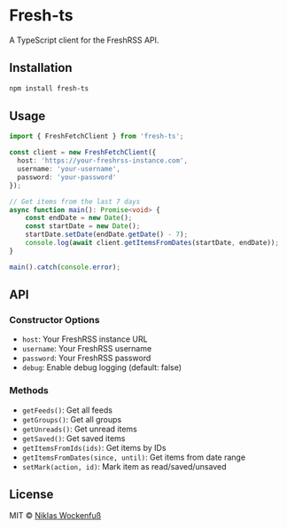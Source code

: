 # Fresh-ts

A TypeScript client for the FreshRSS API.

## Installation

```bash
npm install fresh-ts
```

## Usage

```typescript
import { FreshFetchClient } from 'fresh-ts';

const client = new FreshFetchClient({
  host: 'https://your-freshrss-instance.com',
  username: 'your-username',
  password: 'your-password'
});

// Get items from the last 7 days
async function main(): Promise<void> {
    const endDate = new Date();
    const startDate = new Date();
    startDate.setDate(endDate.getDate() - 7);
    console.log(await client.getItemsFromDates(startDate, endDate));
}

main().catch(console.error);
```

## API

### Constructor Options

- `host`: Your FreshRSS instance URL
- `username`: Your FreshRSS username  
- `password`: Your FreshRSS password
- `debug`: Enable debug logging (default: false)

### Methods

- `getFeeds()`: Get all feeds
- `getGroups()`: Get all groups
- `getUnreads()`: Get unread items
- `getSaved()`: Get saved items
- `getItemsFromIds(ids)`: Get items by IDs
- `getItemsFromDates(since, until)`: Get items from date range
- `setMark(action, id)`: Mark item as read/saved/unsaved

## License

MIT © [Niklas Wockenfuß](https://niklaswockenfuss.de/)
